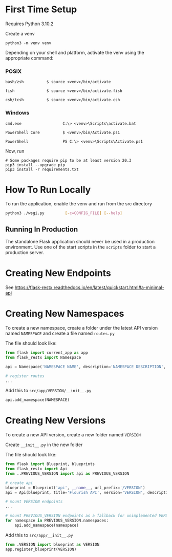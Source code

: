 # First Time Setup

Requires Python 3.10.2

Create a venv

```
python3 -m venv venv
```

Depending on your shell and platform, activate the venv using the appropriate command:

### POSIX

```
bash/zsh          $ source <venv>/bin/activate

fish              $ source <venv>/bin/activate.fish

csh/tcsh          $ source <venv>/bin/activate.csh
```

### Windows

```
cmd.exe                  C:\> <venv>\Scripts\activate.bat

PowerShell Core          $ <venv>/bin/Activate.ps1

PowerShell               PS C:\> <venv>\Scripts\Activate.ps1
```

Now, run

```
# Some packages require pip to be at least version 20.3
pip3 install --upgrade pip
pip3 install -r requirements.txt
```

# How To Run Locally

To run the application, enable the venv and run from the src directory

```bash
python3 ./wsgi.py         [-c=CONFIG_FILE] [--help]
```

## Running In Production

The standalone Flask application should never be used in a production environment. Use one of the start scripts in the `scripts` folder to start a production server.

# Creating New Endpoints

See https://flask-restx.readthedocs.io/en/latest/quickstart.html#a-minimal-api

# Creating New Namespaces

To create a new namespace, create a folder under the latest API version named `NAMESPACE` and create a file named `routes.py`

The file should look like:

```python
from flask import current_app as app
from flask_restx import Namespace

api = Namespace('NAMESPACE NAME', description='NAMESPACE DESCRIPTION', path='/NAMESPACE PATH')

# register routes
...
```

Add this to `src/app/VERSION/__init__.py`

```python
api.add_namespace(NAMESPACE)
```

# Creating New Versions

To create a new API version, create a new folder named `VERSION`

Create `__init__.py` in the new folder

The file should look like:

```python
from flask import Blueprint, blueprints
from flask_restx import Api
from ..PREVIOUS_VERSION import api as PREVIOUS_VERSION

# create api
blueprint = Blueprint('api', __name__, url_prefix='/VERSION')
api = Api(blueprint, title='Flourish API', version='VERSION', description='API to interact with the Flourish backend')

# mount VERSION endpoints
...

# mount PREVIOUS_VERSION endpoints as a fallback for unimplemented VERSION endpoints
for namespace in PREVIOUS_VERSION.namespaces:
	api.add_namespace(namespace)
```

Add this to `src/app/__init__.py`

```python
from .VERSION import blueprint as VERSION
app.register_blueprint(VERSION)
```
